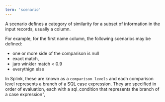 ```yaml
---
term: 'scenario'
---
```


A scenario defines a category of similarity for a subset of information in the input records, usually a column.

For example, for the first name column, the following scenarios may be defined:

-   one or more side of the comparison is null
-   exact match,
-   jaro winkler match < 0.9
-   everythign else

In Splink, these are known as a `comparison_levels` and each comparison level represents a branch of a SQL case expression. They are specified in order of evaluation, each with a sql_condition that represents the branch of a case expression",
